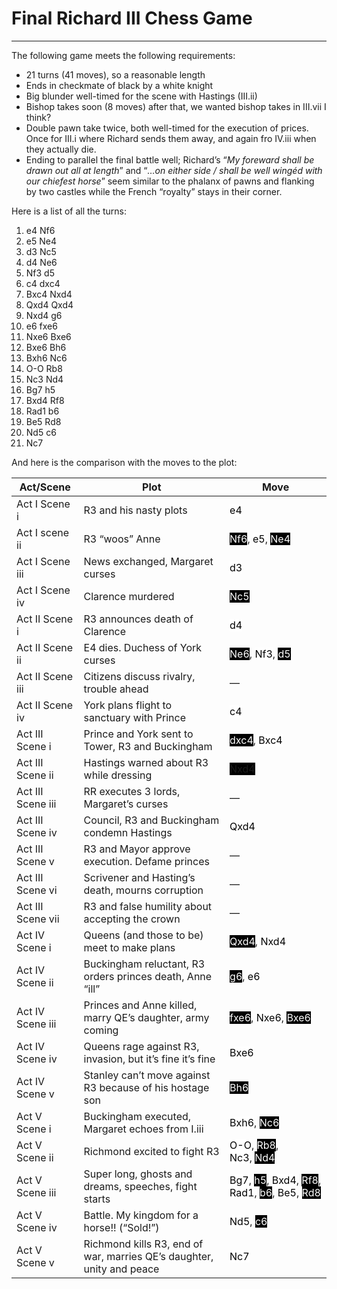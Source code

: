 # Final Richard III Chess Game
___
The following game meets the following requirements:

- 21 turns (41 moves), so a reasonable length
- Ends in checkmate of black by a white knight
- Big blunder well-timed for the scene with Hastings (III.ii)
- Bishop takes soon (8 moves) after that, we wanted bishop takes in III.vii I think?
- Double pawn take twice, both well-timed for the execution of prices. Once for III.i where Richard sends them away, and again fro IV.iii when they actually die.
- Ending to parallel the final battle well; Richard’s “_My foreward shall be drawn out all at length_” and “_…on either side / shall be well wingéd with our chiefest horse_” seem similar to the phalanx of pawns and flanking by two castles while the French “royalty” stays in their corner.

Here is a list of all the turns:

1. e4 Nf6 
2. e5 Ne4 
3. d3 Nc5 
4. d4 Ne6 
5. Nf3 d5 
6. c4 dxc4 
7. Bxc4 Nxd4 
8. Qxd4 Qxd4 
9. Nxd4 g6 
10. e6 fxe6 
11. Nxe6 Bxe6 
12. Bxe6 Bh6 
13. Bxh6 Nc6 
14. O-O Rb8 
15. Nc3 Nd4 
16. Bg7 h5 
17. Bxd4 Rf8 
18. Rad1 b6 
19. Be5 Rd8 
20. Nd5 c6 
21. Nc7

And here is the comparison with the moves to the plot:

| Act/Scene         | Plot                                                                  | Move                                                                                                                                                                                                                                                                                                                                                                                                                                                                                                                                                                                                          |
| ----------------- | --------------------------------------------------------------------- | ------------------------------------------------------------------------------------------------------------------------------------------------------------------------------------------------------------------------------------------------------------------------------------------------------------------------------------------------------------------------------------------------------------------------------------------------------------------------------------------------------------------------------------------------------------------------------------------------------------- |
| Act I Scene i     | R3 and his nasty plots                                                | <span style="background:#ffffff"><font color="#000000">e4</font></span>                                                                                                                                                                                                                                                                                                                                                                                                                                                                                                                                       |
| Act I scene ii    | R3 “woos” Anne                                                        | <span style="background:#000000"><font color="#ffffff">Nf6</font></span>, <span style="background:#ffffff"><font color="#000000">e5</font></span>, <span style="background:#000000"><font color="#ffffff">Ne4</font></span>                                                                                                                                                                                                                                                                                                                                                                                   |
| Act I Scene iii   | News exchanged, Margaret curses                                       | <span style="background:#ffffff"><font color="#000000">d3</font></span>                                                                                                                                                                                                                                                                                                                                                                                                                                                                                                                                       |
| Act I Scene iv    | Clarence murdered                                                     | <span style="background:#000000"><font color="#ffffff">Nc5</font></span>                                                                                                                                                                                                                                                                                                                                                                                                                                                                                                                                      |
| Act II Scene i    | R3 announces death of Clarence                                        | <span style="background:#ffffff"><font color="#000000">d4</font></span>                                                                                                                                                                                                                                                                                                                                                                                                                                                                                                                                       |
| Act II Scene ii   | E4 dies. Duchess of York curses                                       | <span style="background:#000000"><font color="#ffffff">Ne6</font></span>, <span style="background:#ffffff"><font color="#000000">Nf3</font></span>, <span style="background:#000000"><font color="#ffffff">d5</font></span>                                                                                                                                                                                                                                                                                                                                                                                   |
| Act II Scene iii  | Citizens discuss rivalry, trouble ahead                               | —                                                                                                                                                                                                                                                                                                                                                                                                                                                                                                                                                                                                             |
| Act II Scene iv   | York plans flight to sanctuary with Prince                            | <span style="background:#ffffff"><font color="#000000">c4</font></span>                                                                                                                                                                                                                                                                                                                                                                                                                                                                                                                                       |
| Act III Scene i   | Prince and York sent to Tower, R3 and Buckingham                      | <span style="background:#000000"><font color="#ffffff">dxc4</font></span>, <span style="background:#ffffff"><font color="#000000">Bxc4</font></span>                                                                                                                                                                                                                                                                                                                                                                                                                                                          |
| Act III Scene ii  | Hastings warned about R3 while dressing                               | <span style="background:#000000">Nxd4</span>                                                                                                                                                                                                                                                                                                                                                                                                                                                                                                                                                                  |
| Act III Scene iii | RR executes 3 lords, Margaret’s curses                                | —                                                                                                                                                                                                                                                                                                                                                                                                                                                                                                                                                                                                             |
| Act III Scene iv  | Council, R3 and Buckingham condemn Hastings                           | <span style="background:#ffffff"><font color="#000000">Qxd4</font></span>                                                                                                                                                                                                                                                                                                                                                                                                                                                                                                                                     |
| Act III Scene v   | R3 and Mayor approve execution. Defame princes                        | —                                                                                                                                                                                                                                                                                                                                                                                                                                                                                                                                                                                                             |
| Act III Scene vi  | Scrivener and Hasting’s death, mourns corruption                      | —                                                                                                                                                                                                                                                                                                                                                                                                                                                                                                                                                                                                             |
| Act III Scene vii | R3 and false humility about accepting the crown                       | —                                                                                                                                                                                                                                                                                                                                                                                                                                                                                                                                                                                                             |
| Act IV Scene i    | Queens (and those to be) meet to make plans                           | <span style="background:#000000"><font color="#ffffff">Qxd4</font></span>, <span style="background:#ffffff"><font color="#000000">Nxd4</font></span>                                                                                                                                                                                                                                                                                                                                                                                                                                                          |
| Act IV Scene ii   | Buckingham reluctant, R3 orders princes death, Anne “ill”             | <span style="background:#000000"><font color="#ffffff">g6</font></span>, <span style="background:#ffffff"><font color="#000000">e6</font></span>                                                                                                                                                                                                                                                                                                                                                                                                                                                              |
| Act IV Scene iii  | Princes and Anne killed, marry QE’s daughter, army coming             | <span style="background:#000000"><font color="#ffffff">fxe6</font></span>, <span style="background:#ffffff"><font color="#000000">Nxe6</font></span>, <span style="background:#000000"><font color="#ffffff">Bxe6</font></span>                                                                                                                                                                                                                                                                                                                                                                               |
| Act IV Scene iv   | Queens rage against R3, invasion, but it’s fine it’s fine             | <span style="background:#ffffff"><font color="#000000">Bxe6</font></span>                                                                                                                                                                                                                                                                                                                                                                                                                                                                                                                                     |
| Act IV Scene v    | Stanley can’t move against R3 because of his hostage son              | <span style="background:#000000"><font color="#ffffff">Bh6</font></span>                                                                                                                                                                                                                                                                                                                                                                                                                                                                                                                                      |
| Act V Scene i     | Buckingham executed, Margaret echoes from I.iii                       | <span style="background:#ffffff"><font color="#000000">Bxh6</font></span>, <span style="background:#000000"><font color="#ffffff">Nc6</font></span>                                                                                                                                                                                                                                                                                                                                                                                                                                                           |
| Act V Scene ii    | Richmond excited to fight R3                                          | <span style="background:#ffffff"><font color="#000000">O-O</font></span>, <span style="background:#000000"><font color="#ffffff">Rb8</font></span>, <span style="background:#ffffff"><font color="#000000"><font color="#000000">Nc3</font></font></span>, <span style="background:#000000"><font color="#ffffff">Nd4</font></span>                                                                                                                                                                                                                                                                           |
| Act V Scene iii   | Super long, ghosts and dreams, speeches, fight starts                 | <span style="background:#ffffff"><font color="#000000">Bg7</font></span>, <span style="background:#000000"><font color="#ffffff">h5</font></span>, <span style="background:#ffffff"><font color="#00000">Bxd4</font></span>, <span style="background:#000000"><font color="#ffffff">Rf8</font></span>, <span style="background:#ffffff"><font color="#000000">Rad1</font></span>, <span style="background:#000000"><font color="#ffffff">b6</font></span>, <span style="background:#ffffff"><font color="#000000">Be5</font></span>, <span style="background:#000000"><font color="#ffffff">Rd8</font></span> |
| Act V Scene iv    | Battle. My kingdom for a horse!! (“Sold!”)                            | <span style="background:#ffffff"><font color="#000000">Nd5</font></span>, <span style="background:#000000"><font color="#ffffff">c6</font></span>                                                                                                                                                                                                                                                                                                                                                                                                                                                             |
| Act V Scene v     | Richmond kills R3, end of war, marries QE’s daughter, unity and peace | <span style="background:#ffffff"><font color="#000000">Nc7</font></span>                                                                                                                                                                                                                                                                                                                                                                                                                                                                                                                                      |
